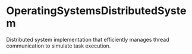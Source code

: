 # OperatingSystemsDistributedSystem
Distributed system implementation that efficiently manages thread communication to simulate task execution.

